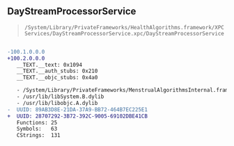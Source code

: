 ## DayStreamProcessorService

> `/System/Library/PrivateFrameworks/HealthAlgorithms.framework/XPCServices/DayStreamProcessorService.xpc/DayStreamProcessorService`

```diff

-100.1.0.0.0
+100.2.0.0.0
   __TEXT.__text: 0x1094
   __TEXT.__auth_stubs: 0x210
   __TEXT.__objc_stubs: 0x4a0

   - /System/Library/PrivateFrameworks/MenstrualAlgorithmsInternal.framework/MenstrualAlgorithmsInternal
   - /usr/lib/libSystem.B.dylib
   - /usr/lib/libobjc.A.dylib
-  UUID: 89AB3D8E-21DA-37A9-BB72-464B7EC225E1
+  UUID: 28707292-3B72-392C-9005-69102DBE41CB
   Functions: 25
   Symbols:   63
   CStrings:  131

```

